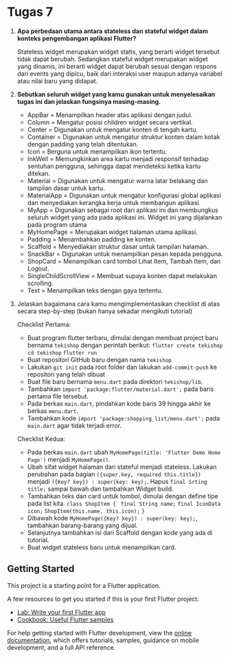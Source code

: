 # Tugas 7

1. **Apa perbedaan utama antara stateless dan stateful widget dalam konteks pengembangan aplikasi Flutter?**

    Stateless widget merupakan widget statis, yang berarti widget tersebut tidak dapat berubah. Sedangkan stateful widget merupakan widget yang dinamis, ini berarti widget dapat berubah sesuai dengan respons dari events yang dipicu, baik dari interaksi user maupun adanya variabel atau nilai baru yang didapat.

2. **Sebutkan seluruh widget yang kamu gunakan untuk menyelesaikan tugas ini dan jelaskan fungsinya masing-masing.**
    - AppBar = Menampilkan header atas aplikasi dengan judul.
    - Column = Mengatur posisi children widget secara vertikal.
    - Center = Digunakan untuk mengatur konten di tengah kartu.
    - Container = Digunakan untuk mengatur struktur konten dalam kotak dengan padding yang telah ditentukan.
    - Icon = Berguna untuk menampilkan ikon tertentu.
    - InkWell = Memungkinkan area kartu menjadi responsif terhadap sentuhan pengguna, sehingga dapat mendeteksi ketika kartu ditekan.
    - Material = Digunakan untuk mengatur warna latar belakang dan tampilan dasar untuk kartu.
    - MaterialApp = Digunakan untuk mengatur konfigurasi global aplikasi dan menyediakan kerangka kerja untuk membangun aplikasi.
    - MyApp = Digunakan sebagai root dari aplikasi ini dan membungkus seluruh widget yang ada pada aplikasi ini. Widget ini yang dijalankan pada program utama
    - MyHomePage = Merupakan widget halaman utama aplikasi.
    - Padding = Menambahkan padding ke konten.
    - Scaffold = Menyediakan struktur dasar untuk tampilan halaman.
    - SnackBar = Digunakan untuk menampilkan pesan kepada pengguna.
    - ShopCard = Menampilkan card tombol Lihat Item, Tambah Item, dan Logout.
    - SingleChildScrollView = Membuat supaya konten dapat melakukan scrolling.
    - Text = Menampilkan teks dengan gaya tertentu.

3. Jelaskan bagaimana cara kamu mengimplementasikan checklist di atas secara step-by-step (bukan hanya sekadar mengikuti tutorial)

    Checklist Pertama:

    - Buat program flutter terbaru, dimulai dengan membuat project baru bernama `tekishop` dengan perintah berikut: 
        ```flutter create tekishop``` 
        ```cd tekishop```
        ```flutter run```
    - Buat repositori GitHub baru dengan nama `tekishop`
    - Lakukan `git init` pada root folder dan lakukan `add-commit-push` ke repositori yang telah dibuat
    - Buat file baru bernama `menu.dart` pada direktori `tekishop/lib`.
    - Tambahkan ```import 'package:flutter/material.dart';``` pada baris pertama file tersebut.
    - Pada berkas `main.dart`, pindahkan kode baris 39 hingga akhir ke berkas `menu.dart`.
    - Tambahkan kode ```import 'package:shopping_list/menu.dart';``` pada `main.dart` agar tidak terjadi error.

    Checklist Kedua:

    - Pada berkas `main.dart` ubah `MyHomePage(title: 'Flutter Demo Home Page')` menjadi `MyHomePage()`.
    - Ubah sifat widget halaman dari stateful menjadi stateless. Lakukan perubahan pada bagian `({super.key, required this.title})` menjadi `({Key? key}) : super(key: key);`. Hapus `final Srting title;` sampai bawah dan tambahkan Widget build.
    - Tambahkan teks dan card untuk tombol, dimulai dengan define tipe pada list kita.
    ```class ShopItem { ```
        ```final String name;```
        ```final IconData icon;```
        ```ShopItem(this.name, this.icon);```
    ```}```
    - Dibawah kode `MyHomePage({Key? key}) : super(key: key);`, tambahkan barang-barang yang dijual.
    - Selanjutnya tambahkan isi dari Scaffold dengan kode yang ada di tutorial.
    - Buat widget stateless baru untuk menampilkan card.


## Getting Started

This project is a starting point for a Flutter application.

A few resources to get you started if this is your first Flutter project:

- [Lab: Write your first Flutter app](https://docs.flutter.dev/get-started/codelab)
- [Cookbook: Useful Flutter samples](https://docs.flutter.dev/cookbook)

For help getting started with Flutter development, view the
[online documentation](https://docs.flutter.dev/), which offers tutorials,
samples, guidance on mobile development, and a full API reference.

